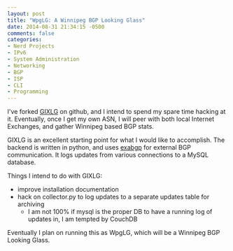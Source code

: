 ```yaml
---
layout: post
title: "WpgLG: A Winnipeg BGP Looking Glass"
date: 2014-08-31 21:34:15 -0500
comments: false
categories: 
- Nerd Projects
- IPv6
- System Administration
- Networking
- BGP
- ISP
- CLI
- Programming
---
```

I've forked [GIXLG](https://github.com/dpiekacz/GIXLG) on github, and I intend to spend my spare time hacking at it. Eventually, once I get my own ASN, I will peer with both local Internet Exchanges, and gather Winnipeg based BGP stats.

<!--more-->

GIXLG is an excellent starting point for what I would like to accomplish. The backend is written in python, and uses [exabgp](https://github.com/Exa-Networks/exabgp) for external BGP communication. It logs updates from various connections to a MySQL database. 

Things I intend to do with GIXLG:

*	improve installation documentation
*	hack on collector.py to log updates to a separate updates table for archiving
	*	I am not 100% if mysql is the proper DB to have a running log of updates in, I am tempted by CouchDB

Eventually I plan on running this as WpgLG, which will be a Winnipeg BGP Looking Glass.
